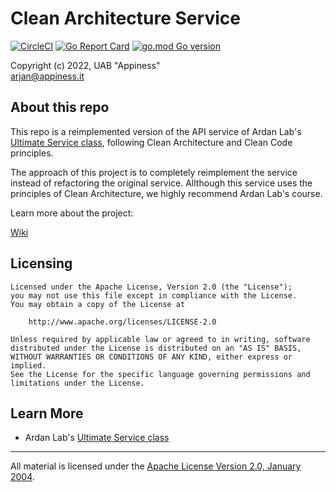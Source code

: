 # Clean Architecture Service

[![CircleCI](https://circleci.com/gh/appinesshq/caservice.svg?style=svg)](https://circleci.com/gh/appinesshq/caservice)
[![Go Report Card](https://goreportcard.com/badge/github.com/appinesshq/caservice)](https://goreportcard.com/report/github.com/appinesshq/caservice)
[![go.mod Go version](https://img.shields.io/github/go-mod/go-version/appinesshq/caservice)](https://github.com/appinesshq/caservice)

Copyright (c) 2022, UAB "Appiness"  
arjan@appiness.it

## About this repo

This repo is a reimplemented version of the API service of Ardan Lab's [Ultimate Service class](https://education.ardanlabs.com), following Clean Architecture and Clean Code principles.

The approach of this project is to completely reimplement the service instead of refactoring the original service. Allthough this service uses the principles of Clean Architecture, we highly recommend Ardan Lab's course.

Learn more about the project:

[Wiki](https://github.com/appinesshq/caservice/wiki)

## Licensing

```
Licensed under the Apache License, Version 2.0 (the "License");
you may not use this file except in compliance with the License.
You may obtain a copy of the License at

    http://www.apache.org/licenses/LICENSE-2.0

Unless required by applicable law or agreed to in writing, software
distributed under the License is distributed on an "AS IS" BASIS,
WITHOUT WARRANTIES OR CONDITIONS OF ANY KIND, either express or implied.
See the License for the specific language governing permissions and
limitations under the License.
```

## Learn More

* Ardan Lab's [Ultimate Service class](https://education.ardanlabs.com)

___
All material is licensed under the [Apache License Version 2.0, January 2004](http://www.apache.org/licenses/LICENSE-2.0).